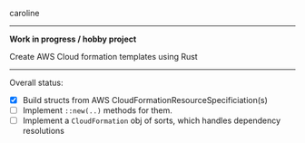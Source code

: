 caroline

---

**Work in progress / hobby project**

Create AWS Cloud formation templates using Rust

---

Overall status:

- [X] Build structs from AWS CloudFormationResourceSpecificiation(s)
- [ ] Implement `::new(..)` methods for them.
- [ ] Implement a `CloudFormation` obj of sorts, which handles dependency resolutions
